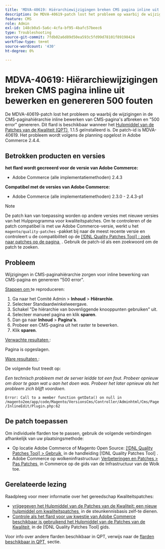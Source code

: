 ```yaml
---
title: 'MDVA-40619: Hiërarchiewijzigingen breken CMS pagina inline uit bewerken en genereren 500 fouten'
description: De MDVA-40619-patch lost het probleem op waarbij de wijzigingen in de CMS-paginahiërarchie inline bewerken van CMS-pagina's afbreken en "500 error" genereren. Deze patch is beschikbaar wanneer [Quality Patches Tool (QPT)] (https://experienceleague.adobe.com/nl/docs/commerce-operations/tools/quality-patches-tool/quality-patches-tool-to-self-serve-quality-patches) 1.1.5 is geïnstalleerd. De patch-id is MDVA-40619. Het probleem wordt volgens de planning opgelost in Adobe Commerce 2.4.4.
feature: CMS
role: Admin
exl-id: 148cb0a5-5a6c-4cfa-bf95-4bafc57beec6
type: Troubleshooting
source-git-commit: 7fdb02a6d89d50ea593c5fd99d78101f89198424
workflow-type: tm+mt
source-wordcount: '430'
ht-degree: 0%

---
```


# MDVA-40619: Hiërarchiewijzigingen breken CMS pagina inline uit bewerken en genereren 500 fouten

De MDVA-40619-patch lost het probleem op waarbij de wijzigingen in de CMS-paginahiërarchie inline bewerken van CMS-pagina&#39;s afbreken en &quot;500 error&quot; genereren. Dit flard is beschikbaar wanneer het [&#x200B; Hulpmiddel van de Patches van de Kwaliteit (QPT) &#x200B;](https://experienceleague.adobe.com/nl/docs/commerce-operations/tools/quality-patches-tool/quality-patches-tool-to-self-serve-quality-patches) 1.1.5 geïnstalleerd is. De patch-id is MDVA-40619. Het probleem wordt volgens de planning opgelost in Adobe Commerce 2.4.4.

## Betrokken producten en versies

**het flard wordt gecreeerd voor de versie van Adobe Commerce:**

* Adobe Commerce (alle implementatiemethoden) 2.4.3

**Compatibel met de versies van Adobe Commerce:**

* Adobe Commerce (alle implementatiemethoden) 2.3.0 - 2.4.3-p1

>[!NOTE]
>
>De patch kan van toepassing worden op andere versies met nieuwe versies van het Hulpprogramma voor kwaliteitspatches. Om te controleren of de patch compatibel is met uw Adobe Commerce-versie, werkt u het `magento/quality-patches` -pakket bij naar de meest recente versie en controleert u de compatibiliteit op de [[!DNL Quality Patches Tool] : zoek naar patches op de pagina &#x200B;](https://experienceleague.adobe.com/nl/docs/commerce-operations/tools/quality-patches-tool/quality-patches-tool-to-self-serve-quality-patches) . Gebruik de patch-id als een zoekwoord om de patch te zoeken.

## Probleem

Wijzigingen in CMS-paginahiërarchie zorgen voor inline bewerking van CMS-pagina en genereren &quot;500 error&quot;.

<u> Stappen om </u> te reproduceren:

1. Ga naar het Comité Admin > **Inhoud** > **Hiërarchie**.
1. Selecteer Standaardwinkelweergave.
1. Schakel &quot;De hiërarchie van bovenliggende knooppunten gebruiken&quot; uit.
1. Selecteer manueel pagina en klik **sparen**.
1. Dan ga naar **Inhoud** > **Pagina&#39;s**.
1. Probeer een CMS-pagina uit het raster te bewerken.
1. Klik **sparen**.

<u> Verwachte resultaten </u>:

Pagina is opgeslagen.

<u> Ware resultaten </u>:

De volgende fout treedt op:

*Een technisch probleem met de server leidde tot een fout. Probeer opnieuw om door te gaan wat u aan het doen was. Probeer het later opnieuw als het probleem zich blijft voordoen.*

`Error: Call to a member function getData() on null in /magento2ee/app/code/Magento/VersionsCms/Controller/Adminhtml/Cms/Page/InlineEdit/Plugin.php:62`

## De patch toepassen

Om individuele flarden toe te passen, gebruik de volgende verbindingen afhankelijk van uw plaatsingsmethode:

* Op locatie Adobe Commerce of Magento Open Source: [[!DNL Quality Patches Tool] > Gebruik &#x200B;](/help/tools/quality-patches-tool/usage.md) in de handleiding [!DNL Quality Patches Tool] .
* Adobe Commerce op wolkeninfrastructuur: [&#x200B; Verbeteringen en Patches > Pas Patches &#x200B;](https://experienceleague.adobe.com/docs/commerce-cloud-service/user-guide/develop/upgrade/apply-patches.html?lang=nl-NL) in Commerce op de gids van de Infrastructuur van de Wolk toe.

## Gerelateerde lezing

Raadpleeg voor meer informatie over het gereedschap Kwaliteitspatches:

* [&#x200B; vrijgegeven het Hulpmiddel van de Patches van de Kwaliteit: een nieuw hulpmiddel om kwaliteitspatches &#x200B;](https://experienceleague.adobe.com/nl/docs/commerce-operations/tools/quality-patches-tool/quality-patches-tool-to-self-serve-quality-patches) in de steunkennisbasis zelf-te dienen.
* [&#x200B; Controle als het flard voor uw kwestie van Adobe Commerce beschikbaar is gebruikend het Hulpmiddel van de Patches van de Kwaliteit &#x200B;](/help/tools/quality-patches-tool/patches-available-in-qpt/check-patch-for-magento-issue-with-magento-quality-patches.md) in de [!DNL Quality Patches Tool] gids.

Voor info over andere flarden beschikbaar in QPT, verwijs naar de [&#x200B; flarden beschikbaar in QPT &#x200B;](https://support.magento.com/hc/en-us/sections/360010506631-Patches-available-in-MQP-tool-) sectie.
